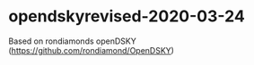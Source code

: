 # opendskyrevised-2020-03-24
Based on rondiamonds openDSKY (https://github.com/rondiamond/OpenDSKY)
